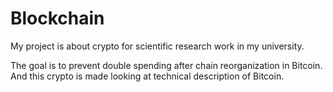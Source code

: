 # Blockchain
My project is about crypto for scientific research work in my university.

The goal is to prevent double spending after chain reorganization in Bitcoin. And this crypto is made looking at technical description of Bitcoin. 